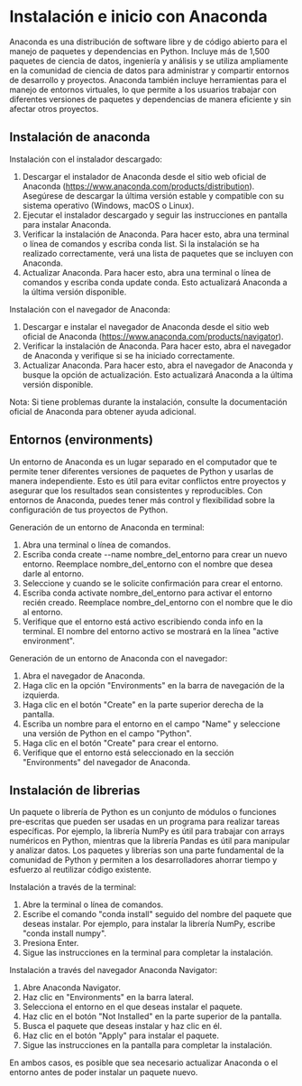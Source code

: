 # Instalación e inicio con Anaconda

Anaconda es una distribución de software libre y de código abierto para el manejo de paquetes y dependencias en Python. Incluye más de 1,500 paquetes de ciencia de datos, ingeniería y análisis y se utiliza ampliamente en la comunidad de ciencia de datos para administrar y compartir entornos de desarrollo y proyectos. Anaconda también incluye herramientas para el manejo de entornos virtuales, lo que permite a los usuarios trabajar con diferentes versiones de paquetes y dependencias de manera eficiente y sin afectar otros proyectos.



## Instalación de anaconda

Instalación con el instalador descargado:

1. Descargar el instalador de Anaconda desde el sitio web oficial de Anaconda (https://www.anaconda.com/products/distribution). Asegúrese de descargar la última versión estable y compatible con su sistema operativo (Windows, macOS o Linux).
2. Ejecutar el instalador descargado y seguir las instrucciones en pantalla para instalar Anaconda.
3. Verificar la instalación de Anaconda. Para hacer esto, abra una terminal o línea de comandos y escriba conda list. Si la instalación se ha realizado correctamente, verá una lista de paquetes que se incluyen con Anaconda.
4. Actualizar Anaconda. Para hacer esto, abra una terminal o línea de comandos y escriba conda update conda. Esto actualizará Anaconda a la última versión disponible.

Instalación con el navegador de Anaconda:
1. Descargar e instalar el navegador de Anaconda desde el sitio web oficial de Anaconda (https://www.anaconda.com/products/navigator).
2. Verificar la instalación de Anaconda. Para hacer esto, abra el navegador de Anaconda y verifique si se ha iniciado correctamente.
3. Actualizar Anaconda. Para hacer esto, abra el navegador de Anaconda y busque la opción de actualización. Esto actualizará Anaconda a la última versión disponible.

Nota: Si tiene problemas durante la instalación, consulte la documentación oficial de Anaconda para obtener ayuda adicional.



## Entornos (environments)

Un entorno de Anaconda es un lugar separado en el computador que te permite tener diferentes versiones de paquetes de Python y usarlas de manera independiente. Esto es útil para evitar conflictos entre proyectos y asegurar que los resultados sean consistentes y reproducibles. Con entornos de Anaconda, puedes tener más control y flexibilidad sobre la configuración de tus proyectos de Python.

Generación de un entorno de Anaconda en terminal:
1. Abra una terminal o línea de comandos.
2. Escriba conda create --name nombre_del_entorno para crear un nuevo entorno. Reemplace nombre_del_entorno con el nombre que desea darle al entorno.
3. Seleccione y cuando se le solicite confirmación para crear el entorno.
4. Escriba conda activate nombre_del_entorno para activar el entorno recién creado. Reemplace nombre_del_entorno con el nombre que le dio al entorno.
5. Verifique que el entorno está activo escribiendo conda info en la terminal. El nombre del entorno activo se mostrará en la línea "active environment".

Generación de un entorno de Anaconda con el navegador:
1. Abra el navegador de Anaconda.
2. Haga clic en la opción "Environments" en la barra de navegación de la izquierda.
3. Haga clic en el botón "Create" en la parte superior derecha de la pantalla.
4. Escriba un nombre para el entorno en el campo "Name" y seleccione una versión de Python en el campo "Python".
5. Haga clic en el botón "Create" para crear el entorno.
6. Verifique que el entorno está seleccionado en la sección "Environments" del navegador de Anaconda.


## Instalación de librerias

Un paquete o librería de Python es un conjunto de módulos o funciones pre-escritas que pueden ser usadas en un programa para realizar tareas específicas. Por ejemplo, la librería NumPy es útil para trabajar con arrays numéricos en Python, mientras que la librería Pandas es útil para manipular y analizar datos. Los paquetes y librerías son una parte fundamental de la comunidad de Python y permiten a los desarrolladores ahorrar tiempo y esfuerzo al reutilizar código existente.

Instalación a través de la terminal:

1. Abre la terminal o línea de comandos.
2. Escribe el comando "conda install" seguido del nombre del paquete que deseas instalar. Por ejemplo, para instalar la librería NumPy, escribe "conda install numpy".
3. Presiona Enter.
4. Sigue las instrucciones en la terminal para completar la instalación.

Instalación a través del navegador Anaconda Navigator:

1. Abre Anaconda Navigator.
2. Haz clic en "Environments" en la barra lateral.
3. Selecciona el entorno en el que deseas instalar el paquete.
4. Haz clic en el botón "Not Installed" en la parte superior de la pantalla.
5. Busca el paquete que deseas instalar y haz clic en él.
6. Haz clic en el botón "Apply" para instalar el paquete.
7. Sigue las instrucciones en la pantalla para completar la instalación.

En ambos casos, es posible que sea necesario actualizar Anaconda o el entorno antes de poder instalar un paquete nuevo.



